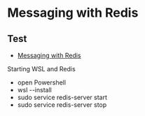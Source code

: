# Messaging with Redis
## Test

* [Messaging with Redis](https://spring.io/guides/gs/messaging-redis)

Starting WSL and Redis
- open Powershell
- wsl --install
- sudo service redis-server start
- sudo service redis-server stop
